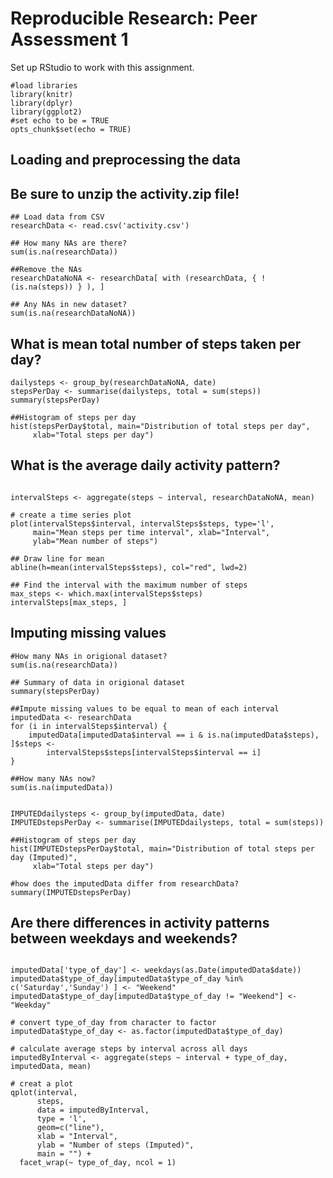 Reproducible Research: Peer Assessment 1
=====================================================

Set up RStudio to work with this assignment.
```{r}
#load libraries
library(knitr)
library(dplyr)
library(ggplot2)
#set echo to be = TRUE
opts_chunk$set(echo = TRUE)
```

## Loading and preprocessing the data
## Be sure to unzip the activity.zip file!

```{r}
## Load data from CSV
researchData <- read.csv('activity.csv')

## How many NAs are there?
sum(is.na(researchData))

##Remove the NAs
researchDataNoNA <- researchData[ with (researchData, { !(is.na(steps)) } ), ]

## Any NAs in new dataset?
sum(is.na(researchDataNoNA))
```


## What is mean total number of steps taken per day?
```{r}
dailysteps <- group_by(researchDataNoNA, date)
stepsPerDay <- summarise(dailysteps, total = sum(steps))
summary(stepsPerDay)

##Histogram of steps per day
hist(stepsPerDay$total, main="Distribution of total steps per day", 
     xlab="Total steps per day")

```


## What is the average daily activity pattern?
```{r}

intervalSteps <- aggregate(steps ~ interval, researchDataNoNA, mean)

# create a time series plot 
plot(intervalSteps$interval, intervalSteps$steps, type='l', 
     main="Mean steps per time interval", xlab="Interval", 
     ylab="Mean number of steps")

## Draw line for mean
abline(h=mean(intervalSteps$steps), col="red", lwd=2)

## Find the interval with the maximum number of steps
max_steps <- which.max(intervalSteps$steps)
intervalSteps[max_steps, ]

```

## Imputing missing values
```{r}
#How many NAs in origional dataset?
sum(is.na(researchData))

## Summary of data in origional dataset
summary(stepsPerDay)

##Impute missing values to be equal to mean of each interval
imputedData <- researchData
for (i in intervalSteps$interval) {
    imputedData[imputedData$interval == i & is.na(imputedData$steps), ]$steps <- 
        intervalSteps$steps[intervalSteps$interval == i]
}

##How many NAs now?
sum(is.na(imputedData))


IMPUTEDdailysteps <- group_by(imputedData, date)
IMPUTEDstepsPerDay <- summarise(IMPUTEDdailysteps, total = sum(steps))

##Histogram of steps per day
hist(IMPUTEDstepsPerDay$total, main="Distribution of total steps per day (Imputed)", 
     xlab="Total steps per day")

#how does the imputedData differ from researchData?
summary(IMPUTEDstepsPerDay)
```


## Are there differences in activity patterns between weekdays and weekends?
```{r}

imputedData['type_of_day'] <- weekdays(as.Date(imputedData$date))
imputedData$type_of_day[imputedData$type_of_day %in% c('Saturday','Sunday') ] <- "Weekend"
imputedData$type_of_day[imputedData$type_of_day != "Weekend"] <- "Weekday"

# convert type_of_day from character to factor
imputedData$type_of_day <- as.factor(imputedData$type_of_day)

# calculate average steps by interval across all days
imputedByInterval <- aggregate(steps ~ interval + type_of_day, imputedData, mean)

# creat a plot
qplot(interval, 
      steps, 
      data = imputedByInterval, 
      type = 'l', 
      geom=c("line"),
      xlab = "Interval", 
      ylab = "Number of steps (Imputed)", 
      main = "") +
  facet_wrap(~ type_of_day, ncol = 1)
```